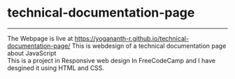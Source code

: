 # technical-documentation-page
---
The Webpage is live at https://yogananth-r.github.io/technical-documentation-page/
This is webdesign of a technical documentation page about JavaScript <br> This is a project in Responsive web design In FreeCodeCamp and I have desgined it using HTML and CSS.
